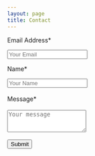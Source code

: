 ```yaml
---
layout: page
title: Contact
---
```



<!-- <form accept-charset="UTF-8" action="https://formkeep.com/f/exampletoken" method="POST">
  <input type="email" name="email" placeholder="Your Email">
  <input type="text" name="name" placeholder="Your Name">
  <input type="textarea" name="message" placeholder="Message" rows="3">
  <input type="hidden" name="utf8" value="✓">
  <button type="submit">Submit</button>
</form> -->


<form accept-charset="UTF-8" action="https://formkeep.com/f/exampletoken" method="POST">
  <p>Email Address*</p>
  <input type="email" name="email" placeholder="Your Email">
  <p>Name*</p>
  <input type="text" name="name" placeholder="Your Name">
  <input type="hidden" name="utf8" value="✓">
  <br>
  <br>
   Message*
  <br>
  <br>
  <textarea name="message" placeholder="Your message" rows="3"></textarea>
  <br>
  <br>
  <button type="submit">Submit</button>
</form>

